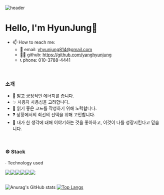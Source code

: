 <!--
**yanghyunjung/yanghyunjung** is a ✨ _special_ ✨ repository because its `README.md` (this file) appears on your GitHub profile.

Here are some ideas to get you started:

- 🔭 I’m currently working on ...
- 🌱 I’m currently learning ...
- 👯 I’m looking to collaborate on ...
- 🤔 I’m looking for help with ...
- 💬 Ask me about ...
- 📫 How to reach me: ...
- 😄 Pronouns: ...
- ⚡ Fun fact: ...
-->

![header](https://capsule-render.vercel.app/api?type=waving&color=gradient&height=200&text=HyunJung&fontAlign=70&fontAlignY=40&animation=twinkling)  

# Hello, I'm HyunJung👋         
- 📫 How to reach me: 
  - 📩 email: yhyunjung814@gmail.com
  - 🧑‍💻 github: https://github.com/yanghyunjung
  - 📞 phone: 010-3788-4441
</br>
 
<h3 align="flex-start"> 소개 </h3>     

- 🌝 밝고 긍정적인 에너지를 줍니다.    
- ✨ 사용자 사용성을 고려합니다.
- 🍒 읽기 좋은 코드를 작성하기 위해 노력합니다.      
- ❓ 상황에서의 최선의 선택을 위해 고민합니다.      
- 👥 내가 한 생각에 대해 이야기하는 것을 좋아하고, 이것이 나를 성장시킨다고 믿습니다.     
</br>

<h3 align="flex-start">⚙️ Stack</h3>
<p align="flex-start">∙ Technology used</p>
<div align="flex-start"><img src="https://img.shields.io/badge/JavaScript-FFCD11?style=flat-square&logo=JavaScript&logoColor=white"></img><img src="https://img.shields.io/badge/React-00BCF6?style=flat-square&logo=React&logoColor=white"></img><img src="https://img.shields.io/badge/CSS3-0A84FF?style=flat-square&logo=CSS3&logoColor=white"></img><img src="https://img.shields.io/badge/StyledComponents-DB7093?style=flat-square&logo=StyledComponents&logoColor=white"></img><img src="https://img.shields.io/badge/HTML5-E34F26?style=flat-square&logo=HTML5&logoColor=white"></img><img src="https://img.shields.io/badge/Python-4B8BBE?style=flat-square&logo=Python&logoColor=white"></div>
</br>

![Anurag's GitHub stats](https://github-readme-stats.vercel.app/api?username=yanghyunjung&show_icons=true&theme=radical)
[![Top Langs](https://github-readme-stats.vercel.app/api/top-langs/?username=yanghyunjung&hide=html&layout=compact)](https://github.com/anuraghazra/github-readme-stats)
